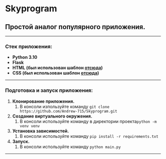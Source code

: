 # Skyprogram 
## Простой аналог популярного приложения.
____
### Cтек приложения:
- **Python 3.10**
- **Flask**
- **HTML (был использован шаблон [отсюда](https://github.com/skypro-008/coursework2_source))**
- **CSS (был использован шаблон [отсюда](https://github.com/skypro-008/coursework2_source))**
____
### Подготовка и запуск приложения:
1. **Клонирование приложения.**
   1. В консоли изпользуйте команду `git clone https://github.com/Andrew-715/Skyprogram.git`
2. **Создание виртуального окружения.**
   1. В консоли используйте команду в директории проекта`python -m venv venv`
3. **Установка зависимостей.**
   1. В консоли используйте команду `pip install -r requirements.txt`
4. **Запуск.**
   1. В консоли используйте команду `python main.py`
____
